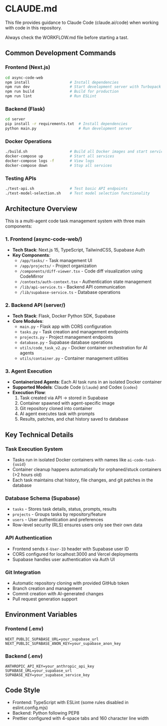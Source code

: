 # CLAUDE.md

This file provides guidance to Claude Code (claude.ai/code) when working with code in this repository.

Always check the WORKFLOW.md file before starting a tast. 

## Common Development Commands

### Frontend (Next.js)
```bash
cd async-code-web
npm install                  # Install dependencies
npm run dev                  # Start development server with Turbopack
npm run build                # Build for production
npm run lint                 # Run ESLint
```

### Backend (Flask)
```bash
cd server
pip install -r requirements.txt  # Install dependencies
python main.py                   # Run development server
```

### Docker Operations
```bash
./build.sh                   # Build all Docker images and start services
docker-compose up            # Start all services
docker-compose logs -f       # View logs
docker-compose down          # Stop all services
```

### Testing APIs
```bash
./test-api.sh                # Test basic API endpoints
./test-model-selection.sh    # Test model selection functionality
```

## Architecture Overview

This is a multi-agent code task management system with three main components:

### 1. Frontend (async-code-web/)
- **Tech Stack**: Next.js 15, TypeScript, TailwindCSS, Supabase Auth
- **Key Components**:
  - `/app/tasks/` - Task management UI
  - `/app/projects/` - Project organization
  - `/components/diff-viewer.tsx` - Code diff visualization using CodeMirror
  - `/contexts/auth-context.tsx` - Authentication state management
  - `/lib/api-service.ts` - Backend API communication
  - `/lib/supabase-service.ts` - Database operations

### 2. Backend API (server/)
- **Tech Stack**: Flask, Docker Python SDK, Supabase
- **Core Modules**:
  - `main.py` - Flask app with CORS configuration
  - `tasks.py` - Task creation and management endpoints
  - `projects.py` - Project management endpoints
  - `database.py` - Supabase database operations
  - `utils/code_task_v2.py` - Docker container orchestration for AI agents
  - `utils/container.py` - Container management utilities

### 3. Agent Execution
- **Containerized Agents**: Each AI task runs in an isolated Docker container
- **Supported Models**: Claude Code (`claude`) and Codex (`codex`)
- **Execution Flow**:
  1. Task created via API → stored in Supabase
  2. Container spawned with agent-specific image
  3. Git repository cloned into container
  4. AI agent executes task with prompts
  5. Results, patches, and chat history saved to database

## Key Technical Details

### Task Execution System
- Tasks run in isolated Docker containers with names like `ai-code-task-{uuid}`
- Container cleanup happens automatically for orphaned/stuck containers (>2 hours old)
- Each task maintains chat history, file changes, and git patches in the database

### Database Schema (Supabase)
- `tasks` - Stores task details, status, prompts, results
- `projects` - Groups tasks by repository/feature
- `users` - User authentication and preferences
- Row-level security (RLS) ensures users only see their own data

### API Authentication
- Frontend sends `X-User-ID` header with Supabase user ID
- CORS configured for localhost:3000 and Vercel deployments
- Supabase handles user authentication via Auth UI

### Git Integration
- Automatic repository cloning with provided GitHub token
- Branch creation and management
- Commit creation with AI-generated changes
- Pull request generation support

## Environment Variables

### Frontend (.env)
```
NEXT_PUBLIC_SUPABASE_URL=your_supabase_url
NEXT_PUBLIC_SUPABASE_ANON_KEY=your_supabase_anon_key
```

### Backend (.env)
```
ANTHROPIC_API_KEY=your_anthropic_api_key
SUPABASE_URL=your_supabase_url
SUPABASE_KEY=your_supabase_service_key
```

## Code Style
- Frontend: TypeScript with ESLint (some rules disabled in eslint.config.mjs)
- Backend: Python following PEP8
- Prettier configured with 4-space tabs and 160 character line width